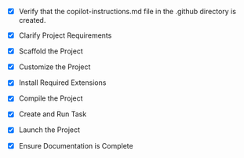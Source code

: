 <!-- Use this file to provide workspace-specific custom instructions to Copilot. For more details, visit https://code.visualstudio.com/docs/copilot/copilot-customization#_use-a-githubcopilotinstructionsmd-file -->
- [x] Verify that the copilot-instructions.md file in the .github directory is created.

- [x] Clarify Project Requirements
	<!-- TypeScript CLI tool for Teladoc member team with AI agents for spec writing, code review, and security compliance -->

- [x] Scaffold the Project
	<!-- Project structure created with TypeScript CLI setup, agents, commands, and providers -->

- [x] Customize the Project
	<!-- Created Teladoc-specific agents with healthcare compliance features, security scanning, and spec generation -->

- [x] Install Required Extensions
	<!-- No extensions needed for CLI tool -->

- [x] Compile the Project
	<!-- Project compiled successfully with TypeScript -->

- [x] Create and Run Task
	<!-- Build task created and CLI tested successfully -->

- [x] Launch the Project
	<!-- CLI tool ready for use, no debug mode needed -->

- [x] Ensure Documentation is Complete
	<!-- README.md created with comprehensive documentation and examples -->
